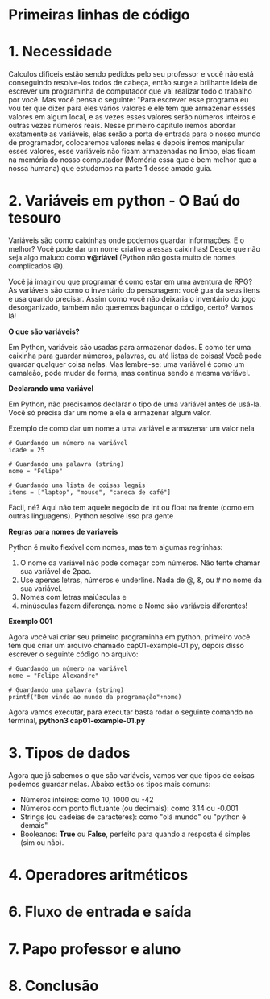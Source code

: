 # Primeiras linhas de código

# 1. Necessidade
Calculos dificeis estão sendo pedidos pelo seu professor e você não está conseguindo resolve-los todos de cabeça, então surge a brilhante ideia de escrever um programinha de computador que vai realizar todo o trabalho por você. Mas você pensa o seguinte: "Para escrever esse programa eu vou ter que dizer para eles vários valores e ele tem que armazenar essses valores em algum local, e as vezes esses valores serão números inteiros e outras vezes números reais. Nesse primeiro capítulo iremos abordar exatamente as variáveis, elas serão a porta de entrada para o nosso mundo de programador, colocaremos valores nelas e depois iremos manipular esses valores, esse variáveis não ficam armazenadas no limbo, elas ficam na memória do nosso computador (Memória essa que é bem melhor que a nossa humana) que estudamos na parte 1 desse amado guia.
   
# 2. Variáveis em python - O Baú do tesouro

Variáveis são como caixinhas onde podemos guardar informações. E o melhor? Você pode dar um nome criativo a essas caixinhas! Desde que não seja algo maluco como **v@riável** (Python não gosta muito de nomes complicados 😅).

Você já imaginou que programar é como estar em uma aventura de RPG? As variáveis são como o inventário do personagem: você guarda seus itens e usa quando precisar. Assim como você não deixaria o inventário do jogo desorganizado, também não queremos bagunçar o código, certo? Vamos lá!

**O que são variáveis?**

Em Python, variáveis são usadas para armazenar dados. É como ter uma caixinha para guardar números, palavras, ou até listas de coisas! Você pode guardar qualquer coisa nelas. Mas lembre-se: uma variável é como um camaleão, pode mudar de forma, mas continua sendo a mesma variável.

**Declarando uma variável**

Em Python, não precisamos declarar o tipo de uma variável antes de usá-la. Você só precisa dar um nome a ela e armazenar algum valor.

Exemplo de como dar um nome a uma variável e armazenar um valor nela

```
# Guardando um número na variável
idade = 25

# Guardando uma palavra (string)
nome = "Felipe"

# Guardando uma lista de coisas legais
itens = ["laptop", "mouse", "caneca de café"]
```

Fácil, né? Aqui não tem aquele negócio de int ou float na frente (como em outras linguagens). Python resolve isso pra gente

**Regras para nomes de variaveis**

Python é muito flexível com nomes, mas tem algumas regrinhas:

1. O nome da variável não pode começar com números. Não tente chamar sua variável de 2pac.
2. Use apenas letras, números e underline. Nada de @, &, ou # no nome da sua variável.
3. Nomes com letras maiúsculas e 
4. minúsculas fazem diferença. nome e Nome são variáveis diferentes!

**Exemplo 001**

Agora você vai criar seu primeiro programinha em python, primeiro você tem que criar um arquivo chamado cap01-example-01.py, depois disso escrever o seguinte código no arquivo: 

```
# Guardando um número na variável
nome = "Felipe Alexandre"

# Guardando uma palavra (string)
printf("Bem vindo ao mundo da programação"+nome)
```

Agora vamos executar, para executar basta rodar o seguinte comando no terminal, **python3 cap01-example-01.py**

# 3. Tipos de dados
Agora que já sabemos o que são variáveis, vamos ver que tipos de coisas podemos guardar nelas. Abaixo estão os tipos mais comuns:

+ Números inteiros: como 10, 1000 ou -42
+ Números com ponto flutuante (ou decimais): como 3.14 ou -0.001
+ Strings (ou cadeias de caracteres): como "olá mundo" ou "python é demais"
+ Booleanos: **True** ou **False**, perfeito para quando a resposta é simples (sim ou não).


# 4. Operadores aritméticos

# 6. Fluxo de entrada e saída

# 7. Papo professor e aluno

# 8. Conclusão